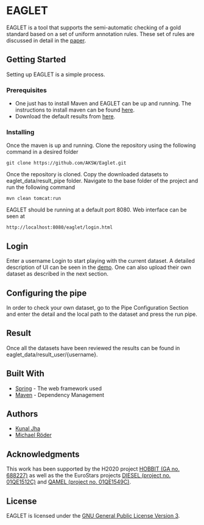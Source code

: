 # EAGLET

EAGLET is a tool that supports the semi-automatic checking of a gold standard based on a set of uniform annotation rules. These set of rules are discussed in detail in the [paper](https://svn.aksw.org/papers/2017/ESWC_EAGLET_2017/public.pdf).

## Getting Started

Setting up EAGLET is a simple process.
### Prerequisites

* One just has to install Maven and EAGLET can be up and running. The instructions to install maven can be found [here](https://maven.apache.org/guides/getting-started/maven-in-five-minutes.html).
* Download the default results from [here]().

### Installing

Once the maven is up and running. Clone the repository using the following command in a desired folder

```
git clone https://github.com/AKSW/Eaglet.git
```
Once the repository is cloned. Copy the downloaded datasets to eaglet_data/result_pipe folder. Navigate to the base folder of the project and run the following command

```
mvn clean tomcat:run
```
EAGLET should be running at a default port 8080. Web interface can be seen at 
```
http://localhost:8080/eaglet/login.html
```


## Login
Enter a username Login to start playing with the current dataset. A detailed description of UI can be seen in the [demo](). One can also upload their own dataset as described in the next section. 

## Configuring the pipe
In order to check your own dataset, go to the Pipe Configuration Section and enter the detail and the local path to the dataset and press the run pipe. 

## Result
Once all the datasets have been reviewed the results can be found in eaglet_data/result_user/{username}.
## Built With

* [Spring](https://projects.spring.io/spring-framework/) - The web framework used
* [Maven](https://maven.apache.org/) - Dependency Management




## Authors

* [Kunal Jha](https://github.com/Kunal-Jha)
* [Michael Röder](https://github.com/MichaelRoeder)


## Acknowledgments
This work has been supported by the H2020 project [HOBBIT (GA no. 688227)](http://project-hobbit.eu) as well
as the the EuroStars projects [DIESEL (project no. 01QE1512C)](https://diesel-project.eu/) and [QAMEL (project
no. 01QE1549C)](https://qamel.eu/).
## License
EAGLET is licensed under the [GNU General Public License Version 3](https://www.gnu.org/licenses/lgpl.txt).
